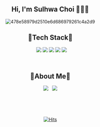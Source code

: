 <div align="center">
<!--
![header](https://capsule-render.vercel.app/api?type=waving&color=gradient&height=250&width=180%&section=header&text=Hi,%20%20%20I'm%20Sulhwa%20Choi%20&animation=twinkling&fontSize=52)-->
<h2 align="center"><b> Hi, I'm Sulhwa Choi 🙋🏻‍♀️</b></h2>

![478e58979d2510e6d686979261c4a2d9](https://user-images.githubusercontent.com/111855150/211812556-0f3befa3-991c-46a0-8078-46ddc3a329ef.gif)

<h2 align="center"> 🤍Tech Stack🤍</h2>
<p align="center">
  &nbsp
  <img src="https://img.shields.io/badge/HTML-cd5534?style=flat-square&logo=HTML5&logoColor=white"/>
<img src="https://img.shields.io/badge/CSS3-5498cf?style=flat-square&logo=CSS3&logoColor=white"/>
<img src="https://img.shields.io/badge/SCSS-CC6699?style=flat-square&logo=Sass&logoColor=white"/>
<img src="https://img.shields.io/badge/JavaScript-ffd045?style=flat-square&logo=JavaScript&logoColor=white"/>
<img src="https://img.shields.io/badge/React-42b8eb?style=flat-square&logo=React&logoColor=white"/>

<!-- <img src="https://img.shields.io/badge/TypeScript-3178C6?style=flat-square&logo=TypeScript&logoColor=white"/> -->

</p>  
  
<br>
  
<h2 align="center"> 🖤About Me🖤</h2>

<p align="center">
  <a href="https://velog.io/@hi_sulhwa" target="_blank"><img src="https://img.shields.io/badge/Velog-11B48A?style=flat-square&logo=Vimeo&logoColor=white"/></a>
  &nbsp
  <a href="mailto:imsulhwa00@gmail.com"><img src="https://img.shields.io/badge/Gmail-d14836?style=flat-square&logo=Gmail&logoColor=white&link=imsulhwa00@gmail.com"/></a>
</p>

<br>
<br>
<br>
  
[![Hits](https://hits.seeyoufarm.com/api/count/incr/badge.svg?url=https%3A%2F%2Fgithub.com%2FsulhwaChoi%2F&count_bg=%238FC578&title_bg=%23BFEA93&icon=&icon_color=%23E7E7E7&title=hits&edge_flat=false)](https://hits.seeyoufarm.com)

</div>  
